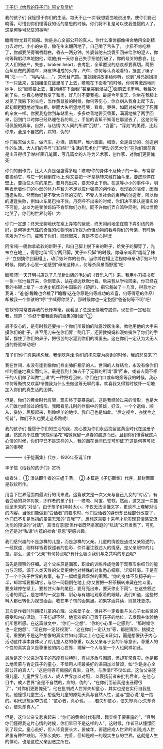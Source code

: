 [丰子恺《给我的孩子们》原文及赏析](https://www.vrrw.net/wx/9056.html)

我的孩子们!我憧憬于你们的生活，每天不止一次!我想委曲地说出来，使你们自己晓得。可惜到你们懂得我的话的意思的时候，你们将不复是可以使我憧憬的人了。这是何等可悲哀的事啊!

瞻瞻!你尤其可佩服。你是身心全部公开的真人。你什么事体都像拼命地用全副精力去对付。小小的失意，像花生米翻落地了，自己嚼了舌头了， 小猫不肯吃糕了，你都要哭得嘴唇翻白，昏去一两分钟。外婆普陀去烧香买回来给你的泥人，你何等鞠躬尽瘁地抱他，喂他;有一天你自己失手把他打破了，你的号哭的悲哀，比大人们的破产，失恋，broken heart，丧考妣，全军覆没的悲哀都要真切。两把芭蕉扇做的脚踏车，麻雀牌堆成的火车，汽车，你何等认真地看待，挺直了嗓子叫“汪——”，“咕咕咕……”，来代替汽笛。宝姐姐讲故事给你听，说到“月亮姐姐挂下一只篮来，宝姐姐坐在篮里吊了上去，瞻瞻在下面看”的时候，你何等激昂地同她争，说“瞻瞻要上去，宝姐姐在下面看!”甚至哭到漫姑①面前去求审判。我每次剃了头，你真心地疑我变了和尚，好几时不要我抱。最是今年夏天，你坐在我膝上发见了我腋下的长毛，当作黄鼠狼的时候，你何等伤心，你立刻从我身上爬下去，起初眼瞪瞪地对我端相，继而大失所望地号哭，看看，哭哭，如同对被判定了死罪的亲友一样。你要我抱你到车站里去，多多益善地要买香蕉，满满地擒了两手回来，回到门口时你已经熟睡在我的肩上，手里的香蕉不知落在那里去了。这是何等可佩服的真率，自然，与热情!大人间的所谓“沉默”，“含蓄”，“深刻”的美德，比起你来，全是不自然的，病的，伪的!

你们每天做火车，做汽车，办酒，请菩萨，堆六面画，唱歌，全是自动的，创造创作的生活。大人们的呼号“归自然!”“生活的艺术化!”“劳动的艺术化!”在你们面前真是出丑得很了!依样画几笔画，写几篇文的人称为艺术家，创作家，对你们更要愧死!



你们的创作力，比大人真是强盛得多哩：瞻瞻!你的身体不及椅子的一半，却常常要搬动它，与它一同翻倒在地上;你又要把一杯茶横转来藏在抽斗里，要皮球停在壁上，要拉住火车的尾巴，要月亮出来，要天停止下雨。在这等小小的事件中，明明表示着你们的小弱的体力与智力不足以应付强盛的创作欲，表现欲的驱使，因而遭逢失败。然而你们是不受大自然的支配，不受人类社会的束缚的创造者，所以你的遭逢失败，例如火车尾巴拉不住，月亮呼不出来的时候，你们决不承认是事实的不可能，总以为是爹爹妈妈不肯帮你们办到，同不许你们弄自鸣钟同例，所以愤愤地哭了，你们的世界何等广大!

你们一定想：终天无聊地伏在案上弄笔的爸爸，终天闷闷地坐在窗下弄引线的妈妈，是何等无气性的奇怪的动物!你们所视为奇怪动物的我与你们的母亲，有时确实难为了你们，摧残了你们，回想起来，真是不安心得很!

阿宝!有一晚你拿软软的新鞋子，和自己脚上脱下来的鞋子，给凳子的脚穿了，光袜立在地上，得意地叫“阿宝两只脚，凳子四只脚”的时候，你母亲喊着“龌龊了袜子!”立刻擒你到藤榻上，动手毁坏你的创作。当你蹲在榻上注视你母亲动手毁坏的时候，你的小心里一定感到“母亲这种人，何等杀风景而野蛮”吧!

瞻瞻!有一天开明书店送了几册新出版的毛边的《音乐入门》来。我用小刀把书页一张一张地裁开来，你侧着头，站在桌边默默地看。后来我从学校回来，你已经在我的书架上拿了一本连史纸印的中国装的《楚辞》，把它裁破了十几页，得意地对我说：“爸爸!瞻瞻也会裁了!”瞻瞻!这在你原是何等成功的欢喜，何等得意的作品!却被我一个惊骇的“哼!”字喊得你哭了。那时候你也一定抱怨“爸爸何等不明”吧!

软软!你常常要弄我的长锋羊毫，我看见了总是无情地夺脱你。现在你一定轻视我，想道：“你终于要我画你的画集的封面!”②

最不安心的，是有时我还要拉一个你们所最怕的陆露沙医生来，教他用他的大手来摸你们的肚子，甚至用刀来在你们臂上割几下，还要教妈妈和漫姑擒住了你们的手脚，捏住了你们的鼻子，把很苦的水灌到你们的嘴里去。这在你们一定认为太无人道的野蛮举动吧!

孩子们!你们真果抱怨我，我倒欢喜;到你们的抱怨变为感谢的时候，我的悲哀来了!

我在世间，永没有逢到像你们样出肺肝相示的人。世间的人群结合，永没有像你们样的彻底地真实而纯洁。最是我到上海去干了无聊的所谓“事”回来，或者去同不相干的人们做了叫做“上课”的一种把戏回来，你们在门口或车站旁等我的时候，我心中何等惭愧又欢喜!惭愧我为什么去做这等无聊的事，欢喜我又得暂时放怀一切地加入你们的真生活的团体。

但是，你们的黄金时代有限，现实终于要暴露的。这是我经验过来的情形，也是大人们谁也经验过的情形。我眼看见儿时的伴侣中的英雄，好汉，一个个退缩，顺从，妥协，屈服起来，到像绵羊的地步。我自己也是如此。“后之视今，亦犹今之视昔”，你们不久也要走这条路呢!

我的孩子们!憧憬于你们的生活的我，痴心要为你们永远挽留这黄金时代在这册子里。然这真不过像“蜘蛛网落花”略微保留一点春的痕迹而已。且到你们懂得我这片心情的时候，你们早已不是这样的人，我的画在世间已无可印证了!这是何等可悲哀的事啊!

————《子恺画集》代序，1926年圣诞节作

丰子恺《给我的孩子们》赏析

编者注： ① 漫姑即作者的三姐丰满。　② 本篇是《子恺画集》代序，其封面画是软软所作。

用当下世界范围内最流行的词来说，这篇散文是一次父亲与自己儿女的“对话”，有着受话的具体对象，即作者的孩子们——瞻瞻、阿宝、软软。然而，这又是一次推延至未来的“对话”。由于孩子们年龄太小，不仅无法读懂文字，更谈不上理解对话的内容。当他们能做到“受话者”的要求时，他们受话者的身份却已经部分改变了，他们已不复是当初的童蒙无知的“自我”了。想想这需要十来年才能实现其情感交流功能的预设的“对话”，真很有意思!但作者既然拿家庭的“私话”公开发表了，可见他还是对“私话”内蕴的社会“意思”更感兴趣。

我们感兴趣的不是怎样的儿童，而是怎样的父亲。儿童的情貌是通过父亲叙述的。一经叙述，则样样皆着叙述者的色彩，件件灌注叙述人的情感，是父亲眼中的儿童。那么，这个“父亲”有何特点呢?有什么吸引我们与之共鸣的东西呢?

首先是观察的仔细。这个父亲原是画家，职业的训练养成他善于观察形象细节的能力与习惯。源于人类天性的父爱更使他对特殊的对象悉心细察，详知纤毫。于是有了一个个孩子世界的故事，有了一幅幅童趣盎然的画面。“你的身体不及椅子的一半，却常常要搬动它，与它一同翻倒在地上;你又要把一杯茶横转来藏在抽斗里，要皮球停在壁上，要拉住火车的尾巴，要月亮出来，要天停止下雨”。在这些叙述话语的背后，是怎样的一双慈祥、耐心与有趣地观察着的眼睛。我们知道，这些材料大都已转化为视觉画面，收在丰子恺的画集里。如果字画并读，则意味更浓。

其次是作者时时揣摸儿童的心理。父亲爱子女，但并不一定看重与关心子女些微的感受和内心活动。丰子恺却不然，他喜欢把自己置于孩子的地位，去发现并体验他们所思所感。在这篇散文中，“你们一定想”、“你的小心里一定感到”、“那时候你也一定抱怨”、“现在你一定轻视我”、“这在你们一定认为”等，都是猜测、揣摸之词。重要的不是这种想像的真实性如何(事实上它也无法证实)，而是想像孩子内心活动这件事本身体现了对儿童人格的尊重，以及父亲与子女的平等意识。尊重人的个性的真实含义是尊重他的内心世界，理解一个人与爱一个人也同样如此。

最后是这个父亲对孩子的态度有些特别，有些矛盾与困惑，但却非常真实。他是那么地羡慕与肯定孩子的童心，不惜用人间最美好的语词加以赞颂，如“你是身心全部公开的真人”，“这是何等可佩服的真率，自然，与热情!”不仅如此，这位父亲还将儿童、儿童世界与成人、成人世界加以对照， 以褒扬前者来批判后者。在他心目中，成人世界“全是不自然的，病的，伪的”，“在你们面前真是出丑得很了”，“对你们更要愧死”。他在批判成人世界失却童心，其实也是在实行自我批判。他憧憬儿童生活，想返归儿童的原始天真与自然人性，这与“童心说”是一路的。明代思想家李贽说：“童心者，真心也。……若失却童心，便失却真心;失却真心，便失却真人。”

但是，这位父亲又悲哀起来：“你们的黄金时代有限，现实终于要暴露的”，“且到你们懂得我这片心情的时候，你们早已不是这样的人”。这时候，作者已从憧憬回到了现实。童心虽好，但人毕竟要长大，要成年，要适应成人世界的法则;成人世界虽有种种缺陷，不那么美妙、完善，但却是唯一的现实生存的世界。这就是人生的悖论，也是这位父亲困惑之所在。

